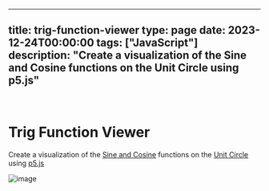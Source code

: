 
---
title: trig-function-viewer
type: page
date: 2023-12-24T00:00:00
tags: ["JavaScript"]
description: "Create a visualization of the Sine and Cosine functions on the Unit Circle using p5.js"
---


<br>

# Trig Function Viewer
Create a visualization of the [Sine and Cosine](https://en.wikipedia.org/wiki/Sine_and_cosine) functions on the [Unit Circle](https://en.wikipedia.org/wiki/Unit_circle) using [p5.js](https://p5js.org/)

![image](https://github.com/JakeRoggenbuck/trig-function-viewer/assets/35516367/4b6b9599-6db7-45e4-a2af-b155993a1234)
